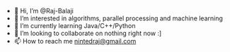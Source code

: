 - 👋 Hi, I’m @Raj-Balaji
- 👀 I’m interested in algorithms, parallel processing and machine learning
- 🌱 I’m currently learning Java/C++/Python 
- 💞️ I’m looking to collaborate on nothing right now :]
- 📫 How to reach me nintedraj@gmail.com


